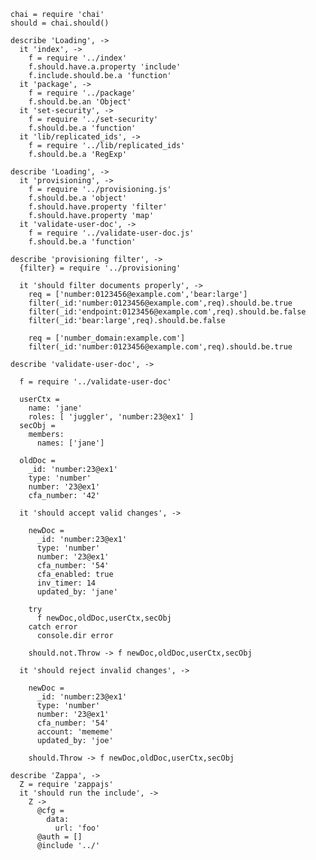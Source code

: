     chai = require 'chai'
    should = chai.should()

    describe 'Loading', ->
      it 'index', ->
        f = require '../index'
        f.should.have.a.property 'include'
        f.include.should.be.a 'function'
      it 'package', ->
        f = require '../package'
        f.should.be.an 'Object'
      it 'set-security', ->
        f = require '../set-security'
        f.should.be.a 'function'
      it 'lib/replicated_ids', ->
        f = require '../lib/replicated_ids'
        f.should.be.a 'RegExp'

    describe 'Loading', ->
      it 'provisioning', ->
        f = require '../provisioning.js'
        f.should.be.a 'object'
        f.should.have.property 'filter'
        f.should.have.property 'map'
      it 'validate-user-doc', ->
        f = require '../validate-user-doc.js'
        f.should.be.a 'function'

    describe 'provisioning filter', ->
      {filter} = require '../provisioning'

      it 'should filter documents properly', ->
        req = ['number:0123456@example.com','bear:large']
        filter(_id:'number:0123456@example.com',req).should.be.true
        filter(_id:'endpoint:0123456@example.com',req).should.be.false
        filter(_id:'bear:large',req).should.be.false

        req = ['number_domain:example.com']
        filter(_id:'number:0123456@example.com',req).should.be.true

    describe 'validate-user-doc', ->

      f = require '../validate-user-doc'

      userCtx =
        name: 'jane'
        roles: [ 'juggler', 'number:23@ex1' ]
      secObj =
        members:
          names: ['jane']

      oldDoc =
        _id: 'number:23@ex1'
        type: 'number'
        number: '23@ex1'
        cfa_number: '42'

      it 'should accept valid changes', ->

        newDoc =
          _id: 'number:23@ex1'
          type: 'number'
          number: '23@ex1'
          cfa_number: '54'
          cfa_enabled: true
          inv_timer: 14
          updated_by: 'jane'

        try
          f newDoc,oldDoc,userCtx,secObj
        catch error
          console.dir error

        should.not.Throw -> f newDoc,oldDoc,userCtx,secObj

      it 'should reject invalid changes', ->

        newDoc =
          _id: 'number:23@ex1'
          type: 'number'
          number: '23@ex1'
          cfa_number: '54'
          account: 'mememe'
          updated_by: 'joe'

        should.Throw -> f newDoc,oldDoc,userCtx,secObj

    describe 'Zappa', ->
      Z = require 'zappajs'
      it 'should run the include', ->
        Z ->
          @cfg =
            data:
              url: 'foo'
          @auth = []
          @include '../'
